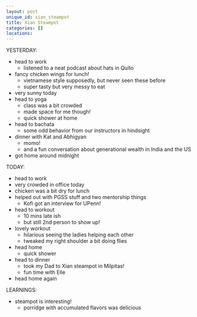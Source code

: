 ```yaml
---
layout: post
unique_id: xian_steampot
title: Xian Steampot
categories: []
locations: 
---
```


YESTERDAY:
* head to work
  * listened to a neat podcast about hats in Quito
* fancy chicken wings for lunch!
  * vietnamese style supposedly, but never seen these before
  * super tasty but very messy to eat
* very sunny today
* head to yoga
  * class was a bit crowded
  * made space for me though!
  * quick shower at home
* head to bachata
  * some odd behavior from our instructors in hindsight
* dinner with Kat and Abhigyan
  * momo!
  * and a fun conversation about generational wealth in India and the US
* got home around midnight

TODAY:
* head to work
* very crowded in office today
* chicken was a bit dry for lunch
* helped out with PGSS stuff and two mentorship things
  * Kofi got an interview for UPenn!
* head to workout
  * 10 mins late ish
  * but still 2nd person to show up!
* lovely workout
  * hilarious seeing the ladies helping each other
  * tweaked my right shoulder a bit doing flies
* head home
  * quick shower
* head to dinner
  * took my Dad to Xian steampot in Milpitas!
  * fun time with Elle
* head home again

LEARNINGS:
* steampot is interesting!
  * porridge with accumulated flavors was delicious

